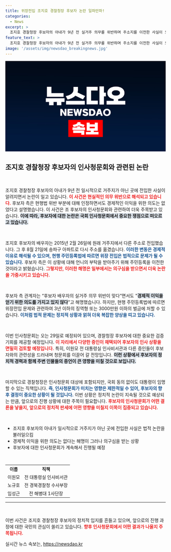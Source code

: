 ```yaml
---
title: 위장전입 조지호 경찰청장 후보자 논란 일파만파!
categories:
  - News
excerpt: >
  조지호 경찰청장 후보자의 아내가 9년 전 실거주 의무를 위반하며 주소지를 이전한 사실이 드러났다. 후보자 측은 경제적 이익은 없었다고 해명, 그러나 인사청문회에서 논란이 예상된다. 29일, 과연 이 위반이 후보자에게 어떤 영향을 미칠지 주목된다!
feature_text: >
  조지호 경찰청장 후보자의 아내가 9년 전 실거주 의무를 위반하며 주소지를 이전한 사실이 드러났다. 후보자 측은 경제적 이익은 없었다고 해명, 그러나 인사청문회에서 논란이 예상된다. 29일, 과연 이 위반이 후보자에게 어떤 영향을 미칠지 주목된다!
image: '/assets/img/newsdao_breakingnews.jpg'
---
```


<p><img src="/assets/img/newsdao_breakingnews.jpg" alt="ranknews 속보" /></p>

<h2 data-ke-size="size26">조지호 경찰청장 후보자의 인사청문회와 관련된 논란</h2>

<p data-ke-size="size16">&nbsp;</p>

<p>조지호 경찰청장 후보자의 아내가 9년 전 일시적으로 거주지가 아닌 곳에 전입한 사실이 알려지면서 논란이 일고 있습니다. <b><span style="color: #ee2323;">이 사건은 현실적인 의무 위반으로 해석되고 있습니다.</span></b> 후보자 측은 현행법 위반 부분에 대해 인정하면서도 경제적인 이익을 위한 의도는 없었다고 설명했습니다. 이 사건은 조 후보자의 인사청문회와 관련하여 더욱 주목받고 있습니다. <b><span style="background-color: #21538527;">이에 따라, 후보자에 대한 논란은 국회 인사청문회에서 중요한 쟁점으로 떠오르고 있습니다.</span></b></p>

<p data-ke-size="size16">&nbsp;</p>

<p>조지호 후보자의 배우자는 2015년 2월 26일에 원래 거주지에서 다른 주소로 전입했습니다. 그 후 8월 21일에 송파구 아파트로 다시 주소를 옮겼습니다. <b><span style="color: #1a5490;">이러한 변동은 경제적 이유로 해석될 수 있으며, 현행 주민등록법에 따르면 위장 전입은 법적으로 문제가 될 수 있습니다.</span></b> 후보자 측은 이 상황에 대해 언니의 부탁을 받아주기 위해 주민등록을 이전한 것이라고 밝혔습니다. <b><span style="color: #ee2323;">그렇지만, 이러한 해명은 일부에서는 의구심을 받으면서 더욱 논란을 가중시키고 있습니다.</span></b></p>

<p data-ke-size="size16">&nbsp;</p>

<p>후보자 측 관계자는 “후보자 배우자의 실거주 의무 위반이 맞다”면서도 "<b><span style="background-color: #21538527;">경제적 이익을 얻기 위한 의도를 가지고 있지 않다</span></b>"고 해명했습니다. 하지만, 현행 주민등록법에 따르면 위장전입 문제와 관련하여 3년 이하의 징역형 또는 3000만원 이하의 벌금에 처할 수 있습니다. <b><span style="color: #1a5490;">이처럼 법적 문제는 정치적 상황과 얽혀 더욱 복잡한 양상을 띠고 있습니다.</span></b></p>

<p data-ke-size="size16">&nbsp;</p>

<p>이번 인사청문회는 오는 29일로 예정되어 있으며, 경찰청장 후보자에 대한 중요한 검증 기회를 제공할 예정입니다. <b><span style="color: #ee2323;">이 자리에서 다양한 증인이 채택되어 후보자의 인사 상황을 면밀히 검토할 예정입니다.</span></b> 특히, 이원모 전 대통령실 인사비서관과 다른 증인들이 후보자와의 관련성을 드러내며 청문회를 이끌어 갈 전망입니다. <b><span style="background-color: #21538527;">이런 상황에서 후보자의 정치적 경력과 함께 주변 인물들의 증언이 큰 영향을 미칠 것으로 보입니다.</span></b></p>

<p data-ke-size="size16">&nbsp;</p>

<p>마지막으로 경찰청장은 인사청문회 대상에 포함되지만, 국회 동의 없이도 대통령이 임명할 수 있는 직책입니다. <b><span style="color: #1a5490;">즉, 인사청문회가 미치는 영향은 제한적일 수 있어, 후보자의 향후 결정이 중요한 상황이 될 것입니다.</span></b> 이번 상황은 정치적 논란이 지속될 것으로 예상되는 만큼, 앞으로의 진행 상황에 대한 주목이 필요합니다. <b><span style="color: #ee2323;">후보자의 인사청문회가 어떤 결론을 낳을지, 앞으로의 정치적 판세에 어떤 영향을 미칠지 이목이 집중되고 있습니다.</span></b></p>

<p data-ke-size="size16">&nbsp;</p>

<ul>
    <li>조지호 후보자의 아내가 일시적으로 거주지가 아닌 곳에 전입한 사실은 법적 논란을 불러일으킴</li>
    <li>경제적 이익을 위한 의도는 없다는 해명이 그러나 의구심을 받는 상황</li>
    <li>후보자에 대한 인사청문회가 계속해서 진행될 예정</li>
</ul>

<p data-ke-size="size16">&nbsp;</p>

<table>
    <tr>
        <td style="text-align: center; height: 17px;"><b>이름</b></td>
        <td style="text-align: center; height: 17px;"><b>직책</b></td>
    </tr>
    <tr>
        <td style="text-align: center; height: 17px;">이원모</td>
        <td style="text-align: center; height: 17px;">전 대통령실 인사비서관</td>
    </tr>
    <tr>
        <td style="text-align: center; height: 17px;">노규호</td>
        <td style="text-align: center; height: 17px;">전 경북경찰청 수사부장</td>
    </tr>
    <tr>
        <td style="text-align: center; height: 17px;">임성근</td>
        <td style="text-align: center; height: 17px;">전 해병대 1사단장</td>
    </tr>
</table>

<hr />

<p data-ke-size="size16">&nbsp;</p>

<p>이번 사건은 조지호 경찰청장 후보자의 정치적 입지를 흔들고 있으며, 앞으로의 진행 과정에 대한 국민의 관심이 쏠리고 있습니다. <b><span style="color: #ee2323;">향후 인사청문회에서 어떤 결과가 나올지 주목됩니다.</span></b>  </p>
실시간 뉴스 속보는, <a href="https://newsdao.kr" rel="dofollow">https://newsdao.kr</a>


